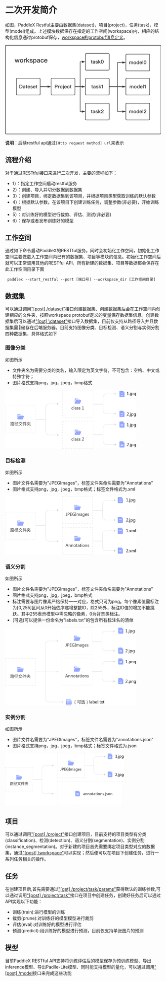 # 二次开发简介
如图，PaddleX Restful主要由数据集(dataset)，项目(project)，任务(task)，模型(model)组成。上述模块数据保存在指定的工作空间(workspace)内，相应的结构化信息通过protobuf保存，[workspace的protobuf消息定义](./data_struct.md)。  

![](./img/framework.png)  

**说明**：后续restful api通过`[Http request method] url`来表示  

## 流程介绍
对于通过RESTtful接口来进行二次开发，主要的流程如下：
- 1）：指定工作空间启动restful服务
- 2）：创建、导入并切分数据到数据集
- 3）：创建项目，绑定数据集到该项目，并根据项目类型获取训练的默认参数
- 4）：根据默认参数，在该项目下创建训练任务，调整参数(非必要)，开始训练模型
- 5）：对训练好的模型进行裁剪、评估、测试(非必要)
- 6）：保存或者发布训练好的模型

## 工作空间

通过如下命令启动PaddleX的RESTful服务，同时会初始化工作空间，初始化工作空间主要做载入工作空间内已有的数据集、项目等模块的信息。初始化工作空间后就可以正常调用其他的RESTful API，所有新建的数据集、项目等数据都会保存在此工作空间目录下面  
```
 paddlex --start_restful --port [端口号] --workspace_dir [工作空间目录]
```  


## 数据集
可以通过调用["[post] /dataset"](./restful_api.md)接口创建数据集、创建数据集后会在工作空间内创建相应的文件夹，按照workspace protobuf定义的变量保存数据集信息。创建数据集后可以通过["[put] \dataset"](./restful_api.md)接口导入数据集，目前仅支持从路径导入并且数据集需储存在后端服务器。目前支持图像分类、目标检测、语义分割与实例分割四种数据集，具体格式如下  
### 图像分类
如图所示
- 文件夹名为需要分类的类名，输入限定为英文字符，不可包含：空格、中文或特殊字符；
- 图片格式支持png，jpg，jpeg，bmp格式  

![](./img/classify_help.jpg)

### 目标检测
如图所示
- 图片文件名需要为"JPEGImages"，标签文件夹命名需要为"Annotations"
- 图片格式支持png，jpg，jpeg，bmp格式；标签文件格式为.xml  

![](./img/detect_help.jpg)

### 语义分割
如图所示
- 图片文件名需要为"JPEGImages"，标签文件夹命名需要为"Annotations"
- 图片格式支持png，jpg，jpeg，bmp格式
- 标注需要与图片像素严格保持一一对应，格式只可为png。每个像素值需标注为[0,255]区间从0开始依序递增整数ID，除255外，标注ID值的增加不能跳跃。其中255表示模型中需忽略的像素，0为背景类标注。
- (可选)可以提供一份命名为"labels.txt"的包含所有标注名的清单  

![](./img/seg_help.jpg)


### 实例分割
如图所示
- 图片文件名需要为"JPEGImages"，标签文件名需要为"annotations.json"
- 图片格式支持png，jpg，jpeg，bmp格式；标签文件格式为.json  

![](./img/ins_seg_help.jpg)

## 项目
可以通过调用["[post] /project"](./restful_api.md)接口创建项目，目前支持的项目类型有分类(classification)、检测(detection)、语义分割(segmentation)、实例分割(instance_segmentation)。对于新建的项目首先需要绑定项目类型对应的数据集，通过["[post] \workspace"](./restful_api.md)可以实现；然后便可以在项目下创建任务，进行一系列任务相关的操作。  

## 任务
在创建项目后,首先需要通过["[get] /project/task/params"](./restful_api.md)获得默认的训练参数,可以通过调用["[post] /project/task"](./restful_api.md)接口在项目中创建任务，创建好任务后可以通过API实现以下功能：
- 训练(train):进行模型的训练
- 裁剪(prune):对训练好的模型模型进行裁剪
- 评估(eval):对训练好的模型进行评估
- 预测(predict):用训练好的模型进行预测，目前仅支持单张图片的预测

## 模型
目前PaddleX RESTful API支持将训练评估后的模型保存为预训练模型、导出inference模型、导出Padlle-Lite模型、同时能支持模型的量化，可以通过调用["[post] /model](./restful_api.md)接口来完成这些功能
